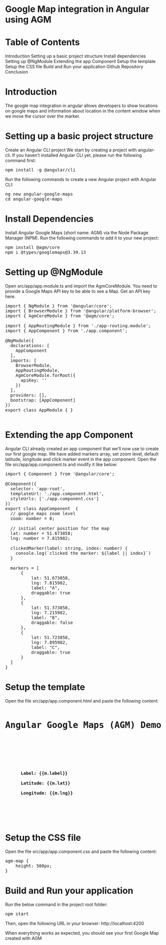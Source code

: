 # Google Map integration in Angular using AGM

# Table of Contents 
Introduction 
Setting up a basic project structure
Install dependencies 
Setting up @NgModule 
Extending the app Component
Setup the template
Setup the CSS file
Build and Run your application
Github Repository
Conclusion

# Introduction

The google map integration in angular allows developers to show locations on google maps and information about location in the content window when we move the cursor over the marker.

# Setting up a basic project structure
Create an Angular CLI project
We start by creating a project with angular-cli. If you haven’t installed Angular CLI yet, please run the following command first:
<pre>
npm install -g @angular/cli
</pre>
Run the following commands to create a new Angular project with Angular CLI:
<pre>
ng new angular-google-maps
cd angular-google-maps
</pre>
# Install Dependencies
Install Angular Google Maps (short name: AGM) via the Node Package Manager (NPM). Run the following commands to add it to your new project:
<pre>
npm install @agm/core
npm i @types/googlemaps@3.39.13
</pre>
# Setting up @NgModule 
Open src/app/app.module.ts and import the AgmCoreModule. You need to provide a Google Maps API key to be able to see a Map. Get an API key here.
<pre>
import { NgModule } from '@angular/core';
import { BrowserModule } from '@angular/platform-browser';
import { AgmCoreModule } from '@agm/core';
 
import { AppRoutingModule } from './app-routing.module';
import { AppComponent } from './app.component';
 
@NgModule({
  declarations: [
    AppComponent
  ],
  imports: [
    BrowserModule,
    AppRoutingModule,
    AgmCoreModule.forRoot({
      apiKey: ''
    })
  ],
  providers: [],
  bootstrap: [AppComponent]
})
export class AppModule { }
 </pre>


# Extending the app Component
Angular CLI already created an app component that we’ll now use to create our first google map. We have added markers array, set zoom level, default latitude, longitude and click marker event in the app component. Open the file src/app/app.component.ts and modify it like below:
<pre>
import { Component } from '@angular/core';
 
@Component({
  selector: 'app-root',
  templateUrl: './app.component.html',
  styleUrls: ['./app.component.css']
})
export class AppComponent  {
  // google maps zoom level
  zoom: number = 8;
 
  // initial center position for the map
  lat: number = 51.673858;
  lng: number = 7.815982;
 
  clickedMarker(label: string, index: number) {
    console.log(`clicked the marker: ${label || index}`)
  }
 
  markers = [
      {
          lat: 51.673858,
          lng: 7.815982,
          label: "A",
          draggable: true
      },
      {
          lat: 51.373858,
          lng: 7.215982,
          label: "B",
          draggable: false
      },
      {
          lat: 51.723858,
          lng: 7.895982,
          label: "C",
          draggable: true
      }
  ]
}
</pre>

# Setup the template
Open the file src/app/app.component.html and paste the following content:
<pre>
<h1>Angular Google Maps (AGM) Demo</h1>
 
<agm-map
  [latitude]="lat"
  [longitude]="lng"
  [zoom]="zoom"
  [disableDefaultUI]="false"   >
 
  <agm-marker
      *ngFor="let m of markers; let i = index"
      (markerClick)="clickedMarker(m.label, i)"
      [latitude]="m.lat"
      [longitude]="m.lng"
      [label]="m.label"
      [markerDraggable]="m.draggable">
     
    <agm-info-window>
      <strong>Label: {{m.label}}</strong><br/>
      <strong>Latitude: {{m.lat}}</strong><br/>
      <strong>Longitude: {{m.lng}}</strong>
    </agm-info-window>
   
  </agm-marker>
 
</agm-map>
</pre>
# Setup the CSS file
Open the file src/app/app.component.css and paste the following content:
<pre>
agm-map {
    height: 500px;
}
</pre>
# Build and Run your application
Run the below command in the project root folder:
<pre>
npm start
</pre>
Then, open the following URL in your browser: http://localhost:4200

When everything works as expected, you should see your first Google Map created with AGM
